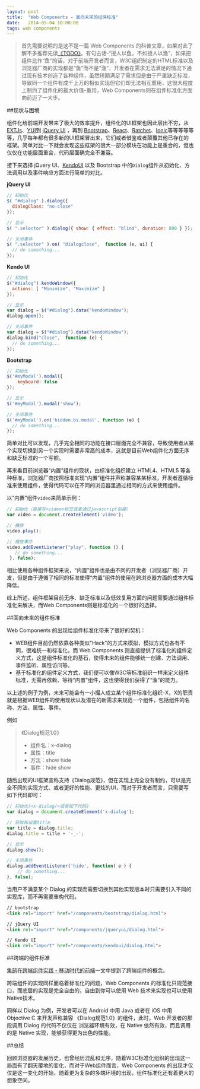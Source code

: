 ```yaml
---
layout: post
title:  "Web Components - 面向未来的组件标准"
date:   2014-05-04 10:00:00
tags: web components
---
```


> 首先需要说明的是这不是一篇 Web Components 的科普文章，如果对此了解不多推荐先读[《TODO》]()。有句古话-“授人以鱼，不如授人以渔”，如果把组件比作“鱼”的话，对于前端开发者而言，W3C组织制定的HTML标准以及浏览器厂商的实现都是“鱼”而不是“渔”，开发者在需求无法满足的情况下通过现有技术创造了各种组件，虽然短期满足了需求但是由于严重缺乏标准，导致同一个组件有成千上万的相似实现但它们却无法相互重用，这很大程度上制约了组件化的最大价值-重用，Web Components则在组件标准化方面向前迈了一大步。

##现状与困境

组件化给前端开发带来了极大的效率提升，组件化的UI框架也因此层出不穷，从[EXTJs](http://extjs.com)、[YUI](https://yuilibrary.com/)到 [jQuery UI](http://jqueryui.com/) ，再到 [Bootstrap](http://getbootstrap.com/)、[React](http://facebook.github.io/react/)、[Ratchet](http://goratchet.com)、[Ionic](ionicframework.com)等等等等等等，几乎每年都有很多新的UI框架冒出来，它们或者借鉴或者颠覆其他已存在的框架。简单对比一下就会发现这些框架的很大一部分模块在功能上是重合的，但也仅仅在功能层面重合，代码层面确完全不兼容。

接下来选择 jQuery UI、[KendoUI](http://kendoui.com) 以及 Bootstrap 中的`Dialog`组件从初始化、方法调用以及事件响应方面进行简单的对比。

**jQuery UI**

```javascript
// 初始化
$( "#dialog" ).dialog({
  dialogClass: "no-close"
});

// 显示
$( ".selector" ).dialog({ show: { effect: "blind", duration: 800 } });

// 关闭事件
$( ".selector" ).on( "dialogclose",  function (e, ui) {
  // do something...
});
```

**Kendo UI**

```javascript
// 初始化
$("#dialog").kendoWindow({
  actions: [ "Minimize", "Maximize" ]
});

// 显示
var dialog = $("#dialog").data("kendoWindow");
dialog.open();

// 关闭事件
var dialog = $("#dialog").data("kendoWindow");
dialog.bind("close",  function (e) {
  // do something...
});
```

**Bootstrap**

```javascript
// 初始化
$('#myModal').modal({
    keyboard: false
});

// 显示
$('#myModal').modal('show');

// 关闭事件
$('#myModal').on('hidden.bs.modal', function (e) {
  // do something...
});
```

简单对比可以发现，几乎完全相同的功能在接口层面完全不兼容，导致使用者从某个实现切换到另一个实现时需要非常高的成本，这就是目前Web组件化方面无序和缺乏标准的一个写照。

再来看目前浏览器“内置”组件的现状，由标准化组织建立 HTML4、HTML5 等各种标准，浏览器厂商按照标准实现“内置”组件并声称兼容某某标准，开发者遵循标准来使用组件，使得代码可以在不同的浏览器里通过相同的方式来使用组件。

以“内置”组件`video`来简单示例：

```javascript
// 初始化（直接写<video>标签或者通过javascript创建）
var video = document.createElement('video');

// 播放
video.play();

// 播放事件
video.addEventListener("play", function () {
   // do something...
 }, false);

```
相比使用各种组件框架来说，“内置”组件也是由不同的开发者（浏览器厂商）开发，但是由于遵循了相同的标准使得“内置”组件的使用在跨浏览器方面的成本大幅降低。

综上所述，组件框架目前无序、缺乏标准以及低效复用方面的问题需要通过组件标准化来解决，而Web Components则是标准化的一个很好的选择。

##面向未来的组件标准

Web Components 的出现给组件标准化带来了很好的契机：

* WEB组件目前仍然依靠各种类似"Hack"的方式来模拟，模拟方式也各有不同，很难统一和标准化，而 Web Components 则直接提供了标准化的组件定义方式，这是组件标准化的基石，使得未来的组件能够统一创建、方法调用、事件监听、属性访问等。
* 基于标准化的组件定义方式，我们便可以像W3C等标准组织一样来定义组件标准，无需再依赖、等待“内置”组件，这也使得我们获得了“渔”的能力。

以上述的例子为例，未来可能会有一小撮人成立某个组件标准化组织-X，X的职责就是根据WEB组件的使用现状以及潜在的新需求来规范一个组件，包括组件的名称、方法、属性、事件。

例如

> 《Dialog规范1.0》
> * 组件名：x-dialog
> * 属性：title 
> * 方法：show hide
> * 事件：hide show

随后出现的UI框架宣称支持《Dialog规范》，但在实现上完全没有制约，可以是完全不同的实现方式、或者更好的性能、更炫的UI，而对于开发者而言，只需要写如下代码即可：

```javascript
// 初始化(<x-dialog/>或者如下代码)
var dialog = document.createElement('x-dialog');

// 获取和设置title
var title = dialog.title;
dialog.title = title + '-_-';

// 显示
dialog.show();

// 关闭事件
dialog.addEventListener('hide', function( e ) {
    // do something...
}, false);

```

当用户不满意某个 Dialog 的实现而需要切换到其他实现版本时只需要引入不同的实现库，而不再需要重构代码。

```html
// bootstrap
<link rel="import" href="/components/bootstrap/dialog.html">

// jQuery UI
<link rel="import" href="/components/jqueryui/dialog.html">

// Kendo UI
<link rel="import" href="/components/kendoui/dialog.html">
```

##跨端的组件标准

[集鹄](http://weibo.com/zswang)在[跨端组件实践 - 移动时代的前端](http://fex.baidu.com/blog/2014/05/light-component/)一文中提到了跨端组件的概念。

跨端组件的实现同样面临着标准化的问题，Web Components 的标准化只规范接口，而底层的实现是完全自由的，自由到你可以使用 Web 技术来实现也可以使用 Native技术。

同样以 Dialog 为例，开发者可以在 Android 中用 Java 或者在 iOS 中用 Objective C 来开发声称兼容 《Dialog规范1.0》的组件，此时，Web 开发者的那段调用 Dialog 的代码不仅仅在 浏览器环境有效，在 Native 依然有效，而且调用的是 Native 实现，能够获得更为出色的性能。


##总结

回顾浏览器的发展历史，也曾经历混乱和无序，随着W3C标准化组织的出现这一局面有了翻天覆地的变化，而对于Web组件而言，Web Components 的出现才仅仅是这一变化的开始，随着更为复杂的多端环境的出现，组件标准化还有着更大的想象空间。




